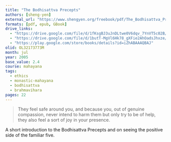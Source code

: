 ```yaml
---
title: "The Bodhisattva Precepts"
authors: [sheng-yen]
external_url: "https://www.shengyen.org/freebook/pdf/The_Bodhisattva_Precepts_Directions_to_Buddhahood.pdf"
formats: [pdf, epub, GBook]
drive_links:
  - "https://drive.google.com/file/d/1fKsgBJ3uJnDLtwe0V6dqv_7YnVT5c02B/view?usp=drivesdk"
  - "https://drive.google.com/file/d/1butT-MgVl6Hk78_gXFie2AhOadsJhxze/view?usp=drivesdk"
  - "https://play.google.com/store/books/details?id=iZhABAAAQBAJ"
olid: OL32173773M
month: jul
year: 2005
base_value: 2.4
course: mahayana
tags:
  - ethics
  - monastic-mahayana
  - bodhisattva
  - brahmavihara
pages: 22
---
```


> They feel safe around you, and because you, out of genuine compassion, never intend to harm them but only try to be of help, they also feel a sort of joy in your presence.

A short introduction to the Bodhisattva Precepts and on seeing the positive side of the familiar five.
